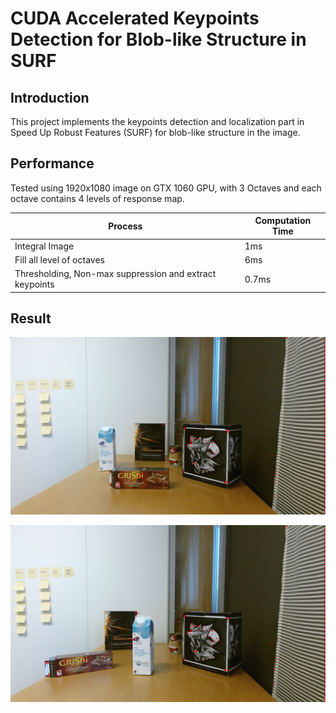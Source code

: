 # CUDA Accelerated Keypoints Detection for Blob-like Structure in SURF

## Introduction

This project implements the keypoints detection and localization part in Speed Up Robust Features (SURF) for blob-like structure in the image.

## Performance 

Tested using 1920x1080 image on GTX 1060 GPU, with 3 Octaves and each octave contains 4 levels of response map.

| Process                                                 | Computation Time |
| ------------------------------------------------------- | ---------------- |
| Integral Image                                          | 1ms              |
| Fill all level of octaves                               | 6ms              |
| Thresholding, Non-max suppression and extract keypoints | 0.7ms            |

## Result

![](./image/extracted_key_points1.png)

![](./image/extracted_key_points2.png)

